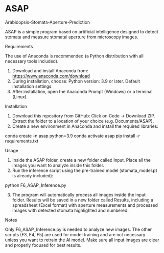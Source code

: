 # ASAP
Arabidopsis-Stomata-Aperture-Prediction

ASAP is a simple program based on artificial intelligence designed to detect stomata and measure stomatal aperture from microscopy images.

Requirements

The use of Anaconda is recommended (a Python distribution with all necessary tools included).
1. Download and install Anaconda from: https://www.anaconda.com/download
2. During installation, choose: Python version: 3.9 or later. Default installation settings
3. After installation, open the Anaconda Prompt (Windows) or a terminal (Linux).

Installation

1. Download this repository from GitHub: Click on Code → Download ZIP. Extract the folder to a location of your choice (e.g. Documents/ASAP).
2. Create a new environment in Anaconda and install the required libraries:

conda create -n asap python=3.9
conda activate asap
pip install -r requirements.txt

Usage

1. Inside the ASAP folder, create a new folder called Input. Place all the images you want to analyze inside this folder.
2. Run the inference script using the pre-trained model (stomata_model.pt is already included):

python F6_ASAP_Inference.py

3. The program will automatically process all images inside the Input folder. Results will be saved in a new folder called Results, including a spreadsheet (Excel format) with aperture measurements and processed images with detected stomata highlighted and numbered.

Notes

Only F6_ASAP_Inference.py is needed to analyze new images. The other scripts (F3, F4, F5) are used for model training and are not necessary unless you want to retrain the AI model. Make sure all input images are clear and properly focused for best results.
